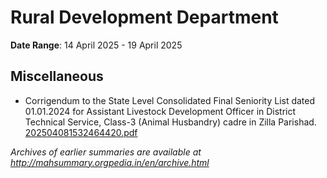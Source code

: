 # Rural Development Department

**Date Range**: 14 April 2025 - 19 April 2025


## Miscellaneous
- Corrigendum to the State Level Consolidated Final Seniority List dated 01.01.2024 for Assistant Livestock Development Officer in District Technical Service, Class-3 (Animal Husbandry) cadre in Zilla Parishad.\
  [202504081532464420.pdf](https://gr.maharashtra.gov.in/Site/Upload/Government%20Resolutions/English/202504081532464420.pdf)


*Archives of earlier summaries are available at http://mahsummary.orgpedia.in/en/archive.html*